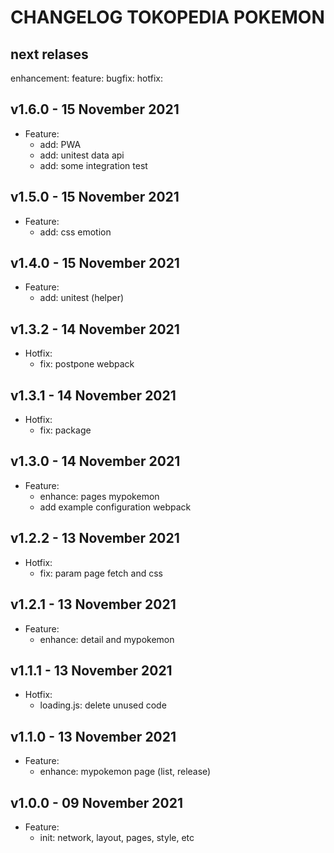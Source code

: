 # CHANGELOG TOKOPEDIA POKEMON

## next relases
enhancement:
feature:
bugfix:
hotfix:

## v1.6.0 - 15 November 2021
- Feature:
    - add: PWA
    - add: unitest data api
    - add: some integration test

## v1.5.0 - 15 November 2021
- Feature:
    - add: css emotion

## v1.4.0 - 15 November 2021
- Feature:
    - add: unitest (helper)

## v1.3.2 - 14 November 2021
- Hotfix:
    - fix: postpone webpack

## v1.3.1 - 14 November 2021
- Hotfix:
    - fix: package

## v1.3.0 - 14 November 2021
- Feature:
    - enhance: pages mypokemon
    - add example configuration webpack

## v1.2.2 - 13 November 2021
- Hotfix:
    - fix: param page fetch and css

## v1.2.1 - 13 November 2021
- Feature:
    - enhance: detail and mypokemon

## v1.1.1 - 13 November 2021
- Hotfix:
    - loading.js: delete unused code

## v1.1.0 - 13 November 2021
- Feature:
    - enhance: mypokemon page (list, release)

## v1.0.0 - 09 November 2021
- Feature:
    - init: network, layout, pages, style, etc